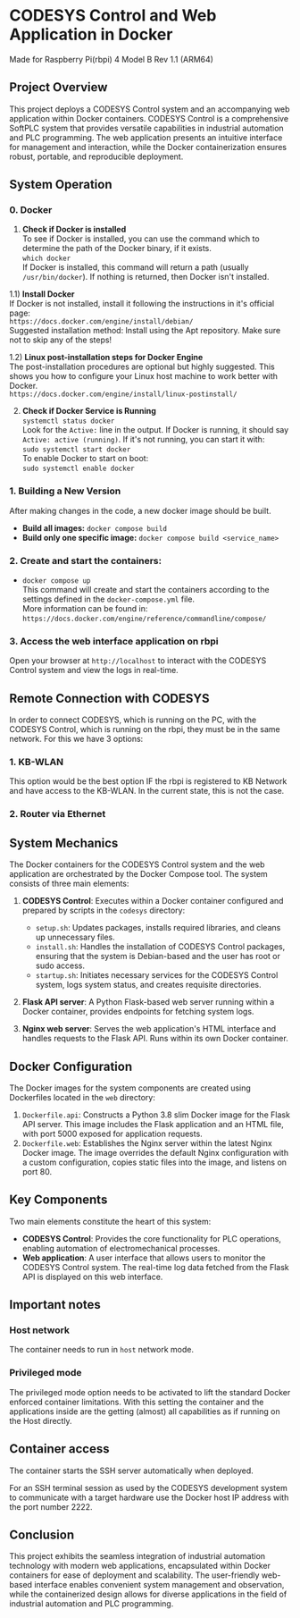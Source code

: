# CODESYS Control and Web Application in Docker
Made for Raspberry Pi(rbpi) 4 Model B Rev 1.1 (ARM64)

## Project Overview
This project deploys a CODESYS Control system and an accompanying web application within Docker containers. CODESYS Control is a comprehensive SoftPLC system that provides versatile capabilities in industrial automation and PLC programming. The web application presents an intuitive interface for management and interaction, while the Docker containerization ensures robust, portable, and reproducible deployment.

## System Operation

### 0. Docker

1) **Check if Docker is installed**  
To see if Docker is installed, you can use the command which to determine the path of the Docker binary, if it exists.  
`which docker`  
If Docker is installed, this command will return a path (usually `/usr/bin/docker`). If nothing is returned, then Docker isn't installed.  

1.1) **Install Docker**  
If Docker is not installed, install it following the instructions in it's official page:  
`https://docs.docker.com/engine/install/debian/`  
Suggested installation method: Install using the Apt repository.
Make sure not to skip any of the steps!  

1.2) **Linux post-installation steps for Docker Engine**  
The post-installation procedures are optional but highly suggested. This shows you how to configure your Linux host machine to work better with Docker.  
`https://docs.docker.com/engine/install/linux-postinstall/`  

2) **Check if Docker Service is Running**  
`systemctl status docker`  
Look for the `Active:` line in the output. If Docker is running, it should say `Active: active (running)`. If it's not running, you can start it with:  
`sudo systemctl start docker`  
To enable Docker to start on boot:  
`sudo systemctl enable docker`

### 1. Building a New Version  
After making changes in the code, a new docker image should be built.
+ **Build all images:** `docker compose build`
+ **Build only one specific image:** `docker compose build <service_name>`

### 2. Create and start the containers:  
 + `docker compose up`  
This command will create and start the containers according to the settings defined in the `docker-compose.yml` file.  
More information can be found in:  
`https://docs.docker.com/engine/reference/commandline/compose/` 

### 3. Access the web interface application on rbpi
Open your browser at `http://localhost` to interact with the CODESYS Control system and view the logs in real-time.

## Remote Connection with CODESYS
In order to connect CODESYS, which is running on the PC, with the CODESYS Control, which is running on the rbpi, they must be in the same network. For this we have 3 options:  

### 1. KB-WLAN  
This option would be the best option IF the rbpi is registered to KB Network and have access to the KB-WLAN. In the current state, this is not the case.  
### 2. Router via Ethernet



## System Mechanics

The Docker containers for the CODESYS Control system and the web application are orchestrated by the Docker Compose tool. The system consists of three main elements:

1. **CODESYS Control**: Executes within a Docker container configured and prepared by scripts in the `codesys` directory:

   - `setup.sh`: Updates packages, installs required libraries, and cleans up unnecessary files.
   - `install.sh`: Handles the installation of CODESYS Control packages, ensuring that the system is Debian-based and the user has root or sudo access.
   - `startup.sh`: Initiates necessary services for the CODESYS Control system, logs system status, and creates requisite directories.

2. **Flask API server**: A Python Flask-based web server running within a Docker container, provides endpoints for fetching system logs.

3. **Nginx web server**: Serves the web application's HTML interface and handles requests to the Flask API. Runs within its own Docker container.

## Docker Configuration

The Docker images for the system components are created using Dockerfiles located in the `web` directory:

1. `Dockerfile.api`: Constructs a Python 3.8 slim Docker image for the Flask API server. This image includes the Flask application and an HTML file, with port 5000 exposed for application requests.
2. `Dockerfile.web`: Establishes the Nginx server within the latest Nginx Docker image. The image overrides the default Nginx configuration with a custom configuration, copies static files into the image, and listens on port 80.

## Key Components

Two main elements constitute the heart of this system:

- **CODESYS Control**: Provides the core functionality for PLC operations, enabling automation of electromechanical processes.
- **Web application**: A user interface that allows users to monitor the CODESYS Control system. The real-time log data fetched from the Flask API is displayed on this web interface.

## Important notes

### Host network

The container needs to run in `host` network mode.

### Privileged mode

The privileged mode option needs to be activated to lift the standard Docker enforced container limitations. With this setting the container and the applications inside are the getting (almost) all capabilities as if running on the Host directly.

## Container access

The container starts the SSH server automatically when deployed.

For an SSH terminal session as used by the CODESYS development system to communicate with a target hardware use the Docker host IP address with the port number 2222.


## Conclusion

This project exhibits the seamless integration of industrial automation technology with modern web applications, encapsulated within Docker containers for ease of deployment and scalability. The user-friendly web-based interface enables convenient system management and observation, while the containerized design allows for diverse applications in the field of industrial automation and PLC programming.

